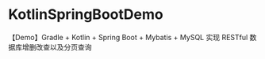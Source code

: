# KotlinSpringBootDemo
【Demo】Gradle + Kotlin + Spring Boot + Mybatis + MySQL 实现 RESTful 数据库增删改查以及分页查询
